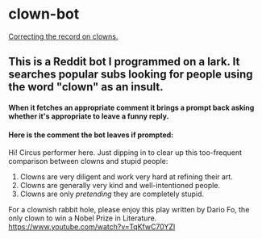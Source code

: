 # clown-bot
[Correcting the record on clowns.](https://www.reddit.com/user/clown_b0t/)

## This is a Reddit bot I programmed on a lark. It searches popular subs looking for people using the word "clown" as an insult.

#### When it fetches an appropriate comment it brings a prompt back asking whether it's appropriate to leave a funny reply.

#### Here is the comment the bot leaves if prompted:

Hi! Circus performer here. Just dipping in to clear up this too-frequent comparison between clowns and stupid people:
1. Clowns are very diligent and work very hard at refining their art.
2. Clowns are generally very kind and well-intentioned people.
3. Clowns are only *pretending* they are completely stupid.

For a clownish rabbit hole, please enjoy this play written by Dario Fo, the only clown to win a Nobel Prize in Literature. https://www.youtube.com/watch?v=TqKfwC70YZI

